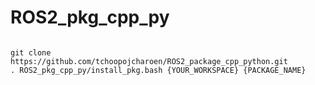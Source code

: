 # ROS2_pkg_cpp_py
```

git clone https://github.com/tchoopojcharoen/ROS2_package_cpp_python.git
. ROS2_pkg_cpp_py/install_pkg.bash {YOUR_WORKSPACE} {PACKAGE_NAME}

```
